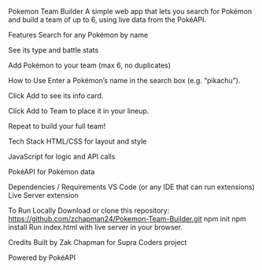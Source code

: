 Pokemon Team Builder
A simple web app that lets you search for Pokémon and build a team of up to 6, using live data from the PokéAPI.

Features
Search for any Pokémon by name

See its type and battle stats

Add Pokémon to your team (max 6, no duplicates)

How to Use
Enter a Pokémon’s name in the search box (e.g. “pikachu”).

Click Add to see its info card.

Click Add to Team to place it in your lineup.

Repeat to build your full team!

Tech Stack
HTML/CSS for layout and style

JavaScript for logic and API calls

PokéAPI for Pokémon data

Dependencies / Requirements
VS Code (or any IDE that can run extensions)
Live Server extension

To Run Locally
Download or clone this repository: https://github.com/zchapman24/Pokemon-Team-Builder.git
npm init
npm install
Run index.html with live server in your browser.


Credits
Built by Zak Chapman for Supra Coders project

Powered by PokéAPI


